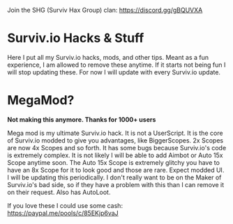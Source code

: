 Join the SHG (Surviv Hax Group) clan: https://discord.gg/gBQUVXA

# Surviv.io Hacks & Stuff
Here I put all my Surviv.io hacks, mods, and other tips. Meant as a fun experience, I am allowed to remove these anytime. If it starts not being fun I will stop updating these. For now I will update with every Surviv.io update.

# MegaMod?
**Not making this anymore. Thanks for 1000+ users**

Mega mod is my ultimate Surviv.io hack. It is not a UserScript. It is the core of Surviv.io modded to give you advantages, like BiggerScopes. 2x Scopes are now 4x Scopes and so forth. It has some bugs because Surviv.io's code is extremely complex. It is not likely I will be able to add Aimbot or Auto 15x Scope anytime soon. The Auto 15x Scope is extremely glitchy you have to have an 8x Scope for it to look good and those are rare. Expect modded UI. I will be updating this periodically. I don't really want to be on the Maker of Surviv.io's bad side, so if they have a problem with this than I can remove it on their request. Also has AutoLoot.

If you love these I could use some cash: https://paypal.me/pools/c/85EKjp6vaJ
